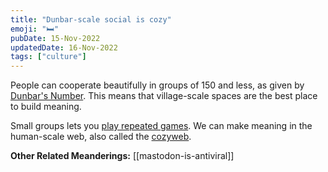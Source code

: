 ```yaml
---
title: "Dunbar-scale social is cozy"
emoji: "🛏"
pubDate: 15-Nov-2022
updatedDate: 16-Nov-2022
tags: ["culture"]
---
```


People can cooperate beautifully in groups of 150 and less, as given by [Dunbar's Number](https://en.wikipedia.org/wiki/Dunbar%27s_number). This means that village-scale spaces are the best place to build meaning.

Small groups lets you [play repeated games](https://ncase.me/trust/). We can make meaning in the human-scale web, also called the [cozyweb](https://studio.ribbonfarm.com/p/the-extended-internet-universe).

**Other Related Meanderings:**
[[mastodon-is-antiviral]]